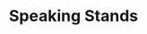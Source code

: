 ---
pid: ws174
title: Speaking Stands
location_transcription: Wash. Square
coordinates: "[-75.152135933981, 39.947017785791]"
zipcode: '19107'
gen_neighborhood: Center City
neighborhood: Washington Square West,Avenue of The Arts,Midtown Village,Chinatown
outside_phl: 
age: '65'
age_range: 60-69
instagram: 
image_file_name: ws_174.jpg
proposal_transcription: Bring back about 3 stoops or raised platform to encourage
  public speaking (no permit needed)
topic: Freedom
topic_summary: '0'
type: Interactive,Space,Sculpture Statue
keywords_other: stoop, free speech, public speaking, platform
credit: 
image_labels: 
twitter: 
facebook: 
permalink: "/monuments/ws174/"
layout: item-page
---